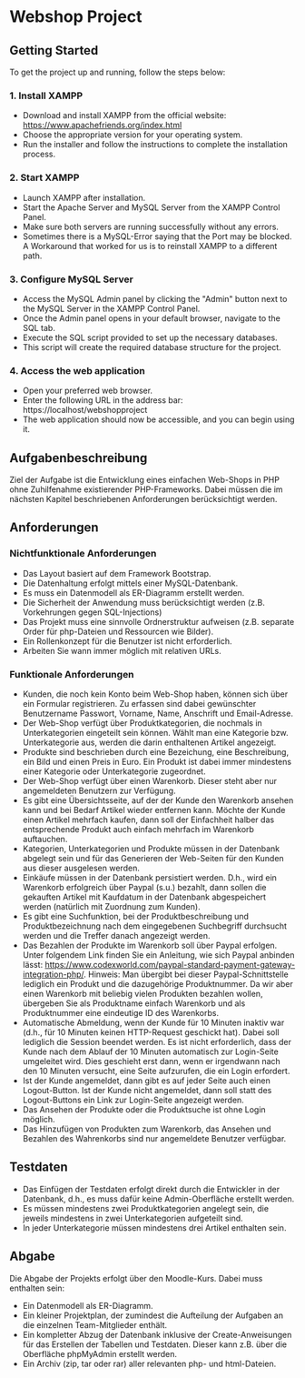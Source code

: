 # Webshop Project

## Getting Started
To get the project up and running, follow the steps below:

### 1. Install XAMPP
- Download and install XAMPP from the official website: https://www.apachefriends.org/index.html
- Choose the appropriate version for your operating system.
- Run the installer and follow the instructions to complete the installation process.

### 2. Start XAMPP
- Launch XAMPP after installation.
- Start the Apache Server and MySQL Server from the XAMPP Control Panel.
- Make sure both servers are running successfully without any errors.
- Sometimes there is a MySQL-Error saying that the Port may be blocked. A Workaround that worked for us is to reinstall XAMPP to a different path.

### 3. Configure MySQL Server
- Access the MySQL Admin panel by clicking the "Admin" button next to the MySQL Server in the XAMPP Control Panel.
- Once the Admin panel opens in your default browser, navigate to the SQL tab.
- Execute the SQL script provided to set up the necessary databases.
- This script will create the required database structure for the project.

### 4. Access the web application
- Open your preferred web browser.
- Enter the following URL in the address bar: https://localhost/webshopproject
- The web application should now be accessible, and you can begin using it.








## Aufgabenbeschreibung
Ziel der Aufgabe ist die Entwicklung eines einfachen Web-Shops in PHP ohne
Zuhilfenahme existierender PHP-Frameworks. Dabei müssen die im nächsten
Kapitel beschriebenen Anforderungen berücksichtigt werden.

## Anforderungen
### Nichtfunktionale Anforderungen
- Das Layout basiert auf dem Framework Bootstrap.
- Die Datenhaltung erfolgt mittels einer MySQL-Datenbank.
- Es muss ein Datenmodell als ER-Diagramm erstellt werden.
- Die Sicherheit der Anwendung muss berücksichtigt werden (z.B. Vorkehrungen gegen SQL-Injections)
- Das Projekt muss eine sinnvolle Ordnerstruktur aufweisen (z.B. separate Order für php-Dateien und Ressourcen wie Bilder).
- Ein Rollenkonzept für die Benutzer ist nicht erforderlich.
- Arbeiten Sie wann immer möglich mit relativen URLs.

### Funktionale Anforderungen
- Kunden, die noch kein Konto beim Web-Shop haben, können sich über ein Formular registrieren. Zu erfassen sind dabei gewünschter Benutzername Passwort, Vorname, Name, Anschrift und Email-Adresse.
- Der Web-Shop verfügt über Produktkategorien, die nochmals in Unterkategorien eingeteilt sein können. Wählt man eine Kategorie bzw. Unterkategorie aus, werden die darin enthaltenen Artikel angezeigt.
- Produkte sind beschrieben durch eine Bezeichung, eine Beschreibung, ein Bild und einen Preis in Euro. Ein Produkt ist dabei immer mindestens einer Kategorie oder Unterkategorie zugeordnet.
- Der Web-Shop verfügt über einen Warenkorb. Dieser steht aber nur angemeldeten Benutzern zur Verfügung.
- Es gibt eine Übersichtsseite, auf der der Kunde den Warenkorb ansehen kann und bei Bedarf Artikel wieder entfernen kann. Möchte der Kunde einen Artikel mehrfach kaufen, dann soll der Einfachheit halber das entsprechende Produkt auch einfach mehrfach im Warenkorb auftauchen.
- Kategorien, Unterkategorien und Produkte müssen in der Datenbank abgelegt sein und für das Generieren der Web-Seiten für den Kunden aus dieser ausgelesen werden.
- Einkäufe müssen in der Datenbank persistiert werden. D.h., wird ein Warenkorb erfolgreich über Paypal (s.u.) bezahlt, dann sollen die gekauften Artikel mit Kaufdatum in der Datenbank abgespeichert werden (natürlich mit Zuordnung zum Kunden).
- Es gibt eine Suchfunktion, bei der Produktbeschreibung und Produktbezeichnung nach dem eingegebenen Suchbegriff durchsucht werden und die Treffer danach angezeigt werden.
- Das Bezahlen der Produkte im Warenkorb soll über Paypal erfolgen. Unter folgendem Link finden Sie ein Anleitung, wie sich Paypal anbinden lässt: https://www.codexworld.com/paypal-standard-payment-gateway-integration-php/. Hinweis: Man übergibt bei dieser Paypal-Schnittstelle lediglich ein Produkt und die dazugehörige Produktnummer. Da wir aber einen Warenkorb mit beliebig vielen Produkten bezahlen wollen, übergeben Sie als Produktname einfach Warenkorb und als Produktnummer eine eindeutige ID des Warenkorbs.
- Automatische Abmeldung, wenn der Kunde für 10 Minuten inaktiv war (d.h., für 10 Minuten keinen HTTP-Request geschickt hat). Dabei soll lediglich die Session beendet werden. Es ist nicht erforderlich, dass der Kunde nach dem Ablauf der 10 Minuten automatisch zur Login-Seite umgeleitet wird. Dies geschieht erst dann, wenn er irgendwann nach den 10 Minuten versucht, eine Seite aufzurufen, die ein Login erfordert.
- Ist der Kunde angemeldet, dann gibt es auf jeder Seite auch einen Logout-Button. Ist der Kunde nicht angemeldet, dann soll statt des Logout-Buttons ein Link zur Login-Seite angezeigt werden.
- Das Ansehen der Produkte oder die Produktsuche ist ohne Login möglich.
- Das Hinzufügen von Produkten zum Warenkorb, das Ansehen und Bezahlen des Wahrenkorbs sind nur angemeldete Benutzer verfügbar.

## Testdaten
- Das Einfügen der Testdaten erfolgt direkt durch die Entwickler in der Datenbank, d.h., es muss dafür keine Admin-Oberfläche erstellt werden.
- Es müssen mindestens zwei Produktkategorien angelegt sein, die jeweils mindestens in zwei Unterkategorien aufgeteilt sind.
- In jeder Unterkategorie müssen mindestens drei Artikel enthalten sein.

## Abgabe
Die Abgabe der Projekts erfolgt über den Moodle-Kurs. Dabei muss enthalten sein:
- Ein Datenmodell als ER-Diagramm.
- Ein kleiner Projektplan, der zumindest die Aufteilung der Aufgaben an die einzelnen Team-Mitglieder enthält.
- Ein kompletter Abzug der Datenbank inklusive der Create-Anweisungen für das Erstellen der Tabellen und Testdaten. Dieser kann z.B. über die Oberfläche phpMyAdmin erstellt werden.
- Ein Archiv (zip, tar oder rar) aller relevanten php- und html-Dateien.
